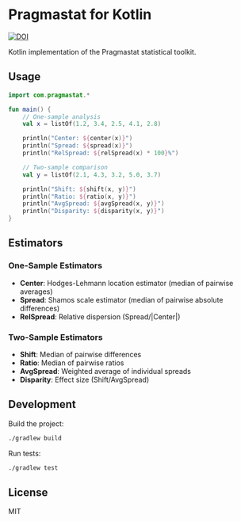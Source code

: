 # Pragmastat for Kotlin

[![DOI](https://zenodo.org/badge/doi/10.5281/zenodo.17236778.svg)](https://doi.org/10.5281/zenodo.17236778)

Kotlin implementation of the Pragmastat statistical toolkit.

## Usage

```kotlin
import com.pragmastat.*

fun main() {
    // One-sample analysis
    val x = listOf(1.2, 3.4, 2.5, 4.1, 2.8)

    println("Center: ${center(x)}")
    println("Spread: ${spread(x)}")
    println("RelSpread: ${relSpread(x) * 100}%")

    // Two-sample comparison
    val y = listOf(2.1, 4.3, 3.2, 5.0, 3.7)

    println("Shift: ${shift(x, y)}")
    println("Ratio: ${ratio(x, y)}")
    println("AvgSpread: ${avgSpread(x, y)}")
    println("Disparity: ${disparity(x, y)}")
}
```

## Estimators

### One-Sample Estimators

- **Center**: Hodges-Lehmann location estimator (median of pairwise averages)
- **Spread**: Shamos scale estimator (median of pairwise absolute differences)
- **RelSpread**: Relative dispersion (Spread/|Center|)

### Two-Sample Estimators

- **Shift**: Median of pairwise differences
- **Ratio**: Median of pairwise ratios
- **AvgSpread**: Weighted average of individual spreads
- **Disparity**: Effect size (Shift/AvgSpread)

## Development

Build the project:
```bash
./gradlew build
```

Run tests:
```bash
./gradlew test
```

## License

MIT